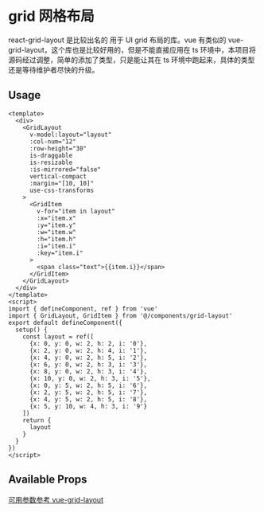 # grid 网格布局
react-grid-layout 是比较出名的 用于 UI grid 布局的库。vue 有类似的 vue-grid-layout，这个库也是比较好用的，但是不能直接应用在 ts 环境中，本项目将源码经过调整，简单的添加了类型，只是能让其在 ts 环境中跑起来，具体的类型还是等待维护者尽快的升级。

## Usage
```vue
<template>
  <div>
    <GridLayout
      v-model:layout="layout"
      :col-num="12"
      :row-height="30"
      is-draggable
      is-resizable
      :is-mirrored="false"
      vertical-compact
      :margin="[10, 10]"
      use-css-transforms
    >
      <GridItem
        v-for="item in layout"
        :x="item.x"
        :y="item.y"
        :w="item.w"
        :h="item.h"
        :i="item.i"
        :key="item.i"
      >
        <span class="text">{{item.i}}</span>
      </GridItem>
    </GridLayout>
  </div>
</template>
<script>
import { defineComponent, ref } from 'vue'
import { GridLayout, GridItem } from '@/components/grid-layout'
export default defineComponent({
  setup() {
    const layout = ref([
      {x: 0, y: 0, w: 2, h: 2, i: '0'},
      {x: 2, y: 0, w: 2, h: 4, i: '1'},
      {x: 4, y: 0, w: 2, h: 5, i: '2'},
      {x: 6, y: 0, w: 2, h: 3, i: '3'},
      {x: 8, y: 0, w: 2, h: 3, i: '4'},
      {x: 10, y: 0, w: 2, h: 3, i: '5'},
      {x: 0, y: 5, w: 2, h: 5, i: '6'},
      {x: 2, y: 5, w: 2, h: 5, i: '7'},
      {x: 4, y: 5, w: 2, h: 5, i: '8'},
      {x: 5, y: 10, w: 4, h: 3, i: '9'}
    ])
    return {
      layout
    }
  }
})
</script>
```

## Available Props
[可用参数参考 vue-grid-layout](https://jbaysolutions.github.io/vue-grid-layout/guide/properties.html)
